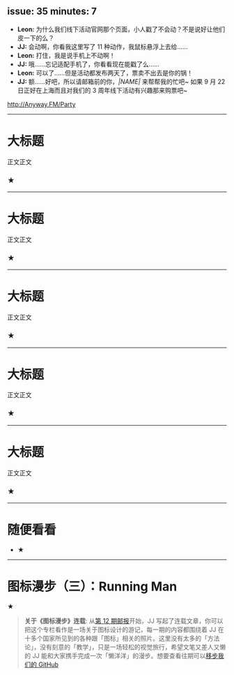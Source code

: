 issue: 35
minutes: 7
---

- **Leon:** 为什么我们线下活动官网那个页面，小人戳了不会动？不是说好让他们皮一下的么？
- **JJ:** 会动啊，你看我这里写了 11 种动作，我鼠标悬浮上去给……
- **Leon:** 打住，我是说手机上不动啊！
- **JJ:** 哦……忘记适配手机了，你看看现在能戳了么……
- **Leon:** 可以了……但是活动都发布两天了，票卖不出去是你的锅！
- **JJ:** 额……好吧，所以请邮箱前的你，*|NAME|* 来帮帮我的忙吧~ 如果 9 月 22 日正好在上海而且对我们的 3 周年线下活动有兴趣那来购票吧~

http://Anyway.FM/Party

---

# 大标题
正文正文
### ★

---

# 大标题
正文正文
### ★

---

# 大标题
正文正文
### ★

---

# 大标题
正文正文
### ★

---

# 大标题
正文正文
### ★

---

# 随便看看
* ★

---

# 图标漫步（三）：Running Man
★

> **关于《图标漫步》连载**: 从[第 12 期邮报](https://github.com/JJYing/Anyway-Post/tree/master/Posts/Markdown)开始，JJ 写起了连载文章，你可以把这个专栏看作是一场关于图标设计的游记，每一期的内容都围绕着 JJ 在十多个国家所见到的各种跟「图标」相关的照片。这里没有太多的「方法论」，没有刻意的「教学」，只是一场轻松的视觉旅行，希望文笔又差人又懒的 JJ 能和大家携手完成一次「懒洋洋」的漫步。想要查看往期可以[移步我们的 GitHub](https://github.com/Anyway-Design/Anyway.Post#%E5%BE%80%E6%9C%9F%E5%86%85%E5%AE%B9)